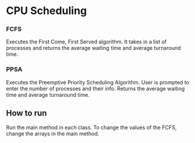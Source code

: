 # CPU Scheduling

### FCFS
Executes the First Come, First Served algorithm. It takes in a list of processes 
and returns the average waiting time and average turnaround time.

### PPSA
Executes the Preemptive Priority Scheduling Algorithm. User is prompted to enter 
the number of processes and their info. 
Returns the average waiting time and average turnaround time.

## How to run
Run the main method in each class. To change the values of 
the FCFS, change the arrays in the main method.